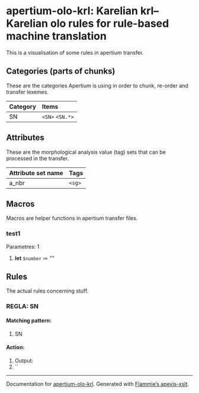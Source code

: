 
# apertium-olo-krl: Karelian krl–Karelian olo rules for rule-based machine translation

This is a visualisation of some rules in apertium transfer.


## Categories (parts of chunks)
   
These are the categories Apertium is using in order to chunk, re-order and
transfer lexemes.
    
| Category | Items |
|:---------|:------|
| SN |  `<SN>`  `<SN.*>`  |

    
## Attributes

These are the morphological analysis value (tag) sets that can be processed in
the transfer.

| Attribute set name | Tags |
|:-------------------|:-----|
| a_nbr | `<sg>`  |

    
## Macros

Macros are helper functions in apertium transfer files.



### test1

Parametres: 1

1. **let** `$number` ≔ ""

## Rules
    
The actual rules concerning stuff.



### REGLA: SN
    
#### Matching pattern:
    

1. SN

#### Action:
    

1. Output: 
  1. ``
    

- - -

Documentation for [apertium-olo-krl](//github.com/apertium/apertium-olo-krl/).
Generated with [Flammie’s apevis-xslt](https://github.com/flammie/apevis-xslt).
  